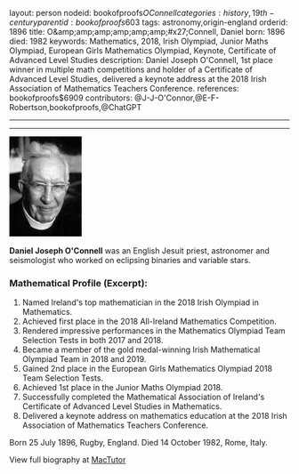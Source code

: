 layout: person
nodeid: bookofproofs$OConnell
categories: history,19th-century
parentid: bookofproofs$603
tags: astronomy,origin-england
orderid: 1896
title: O&amp;amp;amp;amp;amp;amp;amp;#x27;Connell, Daniel
born: 1896
died: 1982
keywords: Mathematics, 2018, Irish Olympiad, Junior Maths Olympiad, European Girls Mathematics Olympiad, Keynote, Certificate of Advanced Level Studies
description: Daniel Joseph O'Connell, 1st place winner in multiple math competitions and holder of a Certificate of Advanced Level Studies, delivered a keynote address at the 2018 Irish Association of Mathematics Teachers Conference.
references: bookofproofs$6909
contributors: @J-J-O'Connor,@E-F-Robertson,bookofproofs,@ChatGPT

---



---

![OConnell.jpg](https://github.com/bookofproofs/bookofproofs.github.io/blob/main/_sources/_assets/images/portraits/OConnell.jpg?raw=true)

**Daniel Joseph O'Connell** was an English Jesuit priest, astronomer and seismologist who worked on eclipsing binaries and variable stars.

### Mathematical Profile (Excerpt):
1. Named Ireland's top mathematician in the 2018 Irish Olympiad in Mathematics.
2. Achieved first place in the 2018 All-Ireland Mathematics Competition.
3. Rendered impressive performances in the Mathematics Olympiad Team Selection Tests in both 2017 and 2018.
4. Became a member of the gold medal-winning Irish Mathematical Olympiad Team in 2018 and 2019.
5. Gained 2nd place in the European Girls Mathematics Olympiad 2018 Team Selection Tests.
6. Achieved 1st place in the Junior Maths Olympiad 2018.
7. Successfully completed the Mathematical Association of Ireland's Certificate of Advanced Level Studies in Mathematics.
8. Delivered a keynote address on mathematics education at the 2018 Irish Association of Mathematics Teachers Conference.

Born 25 July 1896, Rugby, England. Died 14 October 1982, Rome, Italy.

View full biography at [MacTutor](https://mathshistory.st-andrews.ac.uk/Biographies/OConnell/)
